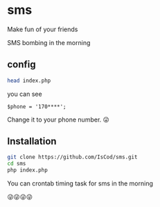# sms

Make fun of your friends 

SMS bombing in the morning

## config

```sh
head index.php
```

you can see
```
$phone = '170****';
```

Change it to your phone number. 😜


## Installation
```sh
git clone https://github.com/IsCod/sms.git
cd sms
php index.php
```

You can crontab timing task for sms in the morning

😜😜😜😜

